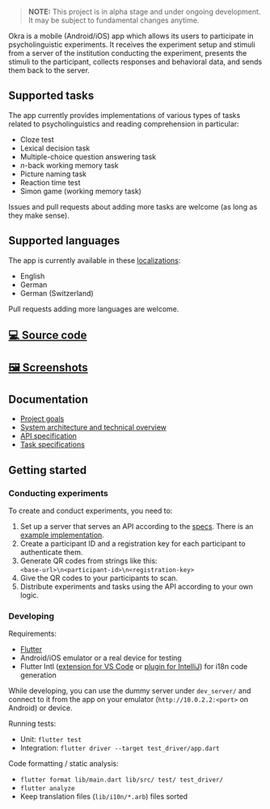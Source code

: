> **NOTE:** This project is in alpha stage and under ongoing development. It may be subject to fundamental changes anytime.

Okra is a mobile (Android/iOS) app which allows its users to participate in psycholinguistic experiments. It receives the experiment setup and stimuli from a server of the institution conducting the experiment, presents the stimuli to the participant, collects responses and behavioral data, and sends them back to the server.

## Supported tasks

The app currently provides implementations of various types of tasks related to psycholinguistics and reading comprehension in particular:

- Cloze test
- Lexical decision task
- Multiple-choice question answering task
- *n*-back working memory task
- Picture naming task
- Reaction time test
- Simon game (working memory task)

Issues and pull requests about adding more tasks are welcome (as long as they make sense).

## Supported languages

The app is currently available in these [localizations](https://github.com/saeub/okra/tree/main/lib/l10n):

- English
- German
- German (Switzerland)

Pull requests adding more languages are welcome.

## [💻 Source code](https://github.com/saeub/okra)

## [🖼️ Screenshots](https://github.com/saeub/okra/wiki/Screenshots)

## Documentation

- [Project goals](goals.md)
- [System architecture and technical overview](architecture.md)
- [API specification](api/index.html)
- [Task specifications](tasks.md)

## Getting started

### Conducting experiments

To create and conduct experiments, you need to:

1. Set up a server that serves an API according to the [specs](api/index.html). There is an [example implementation](https://github.com/saeub/okra-server-example).
1. Create a participant ID and a registration key for each participant to authenticate them.
1. Generate QR codes from strings like this:  
   `<base-url>\n<participant-id>\n<registration-key>`
1. Give the QR codes to your participants to scan.
1. Distribute experiments and tasks using the API according to your own logic.

### Developing

Requirements:

- [Flutter](https://flutter.dev/)
- Android/iOS emulator or a real device for testing
- Flutter Intl ([extension for VS Code](https://marketplace.visualstudio.com/items?itemName=localizely.flutter-intl) or [plugin for IntelliJ](https://plugins.jetbrains.com/plugin/13666-flutter-intl)) for i18n code generation

While developing, you can use the dummy server under `dev_server/` and connect to it from the app on your emulator (`http://10.0.2.2:<port>` on Android) or device.

Running tests:

- Unit: `flutter test`
- Integration: `flutter driver --target test_driver/app.dart`

Code formatting / static analysis:

- `flutter format lib/main.dart lib/src/ test/ test_driver/`
- `flutter analyze`
- Keep translation files (`lib/i10n/*.arb`) files sorted
